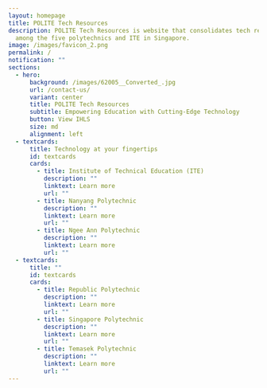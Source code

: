 ```yaml
---
layout: homepage
title: POLITE Tech Resources
description: POLITE Tech Resources is website that consolidates tech resources
  among the five polytechnics and ITE in Singapore.
image: /images/favicon_2.png
permalink: /
notification: ""
sections:
  - hero:
      background: /images/62005__Converted_.jpg
      url: /contact-us/
      variant: center
      title: POLITE Tech Resources
      subtitle: Empowering Education with Cutting-Edge Technology
      button: View IHLS
      size: md
      alignment: left
  - textcards:
      title: Technology at your fingertips
      id: textcards
      cards:
        - title: Institute of Technical Education (ITE)
          description: ""
          linktext: Learn more
          url: ""
        - title: Nanyang Polytechnic
          description: ""
          linktext: Learn more
          url: ""
        - title: Ngee Ann Polytechnic
          description: ""
          linktext: Learn more
          url: ""
  - textcards:
      title: ""
      id: textcards
      cards:
        - title: Republic Polytechnic
          description: ""
          linktext: Learn more
          url: ""
        - title: Singapore Polytechnic
          description: ""
          linktext: Learn more
          url: ""
        - title: Temasek Polytechnic
          description: ""
          linktext: Learn more
          url: ""
---
```

